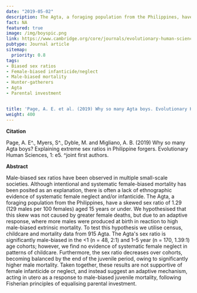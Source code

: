 ```yaml
---
date: "2019-05-02"
description: The Agta, a foraging population from the Philippines, have a skewed sex ratio of 1.29 (129 males per 100 females) aged 15 years or under. We hypothesised that this skew was not caused by greater female deaths, but due to an adaptive response, where more males were produced at birth in reaction to high male-biased extrinsic mortality. To test this hypothesis we utilise census, childcare and mortality data from 915 Agta.
fact: NA
featured: true
image: /img/boyspic.png
link: https://www.cambridge.org/core/journals/evolutionary-human-sciences/article/why-so-many-agta-boys-explaining-extreme-sex-ratios-in-philippine-foragers/83A0E976E1178011ACB6B21BEE1D2DF3
pubtype: Journal article
sitemap:
  priority: 0.8
tags:
- Biased sex ratios
- Female-biased infanticide/neglect
- Male-biased mortality 
- Hunter-gatherers
- Agta 
- Parental investment 


title: 'Page, A. E. et al. (2019) Why so many Agta boys. Evolutionary Human Sciences'
weight: 400
---
```

**Citation**

Page, A. E^., Myers, S^., Dyble, M. and Migliano, A. B. (2019) Why so many Agta boys? Explaining extreme sex ratios in Philippine forgers. Evolutionary Human Sciences, 1: e5.  ^joint first authors. 

**Abstract** 

Male-biased sex ratios have been observed in multiple small-scale societies. Although intentional and systematic female-biased mortality has been posited as an explanation, there is often a lack of ethnographic evidence of systematic female neglect and/or infanticide. The Agta, a foraging population from the Philippines, have a skewed sex ratio of 1.29 (129 males per 100 females) aged 15 years or under. We hypothesised that this skew was not caused by greater female deaths, but due to an adaptive response, where more males were produced at birth in reaction to high male-biased extrinsic mortality. To test this hypothesis we utilise census, childcare and mortality data from 915 Agta. The Agta's sex ratio is significantly male-biased in the <1 (n = 48, 2:1) and 1–5 year (n = 170, 1.39:1) age cohorts; however, we find no evidence of systematic female neglect in patterns of childcare. Furthermore, the sex ratio decreases over cohorts, becoming balanced by the end of the juvenile period, owing to significantly higher male mortality. Taken together, these results are not supportive of female infanticide or neglect, and instead suggest an adaptive mechanism, acting in utero as a response to male-biased juvenile mortality, following Fisherian principles of equalising parental investment.


